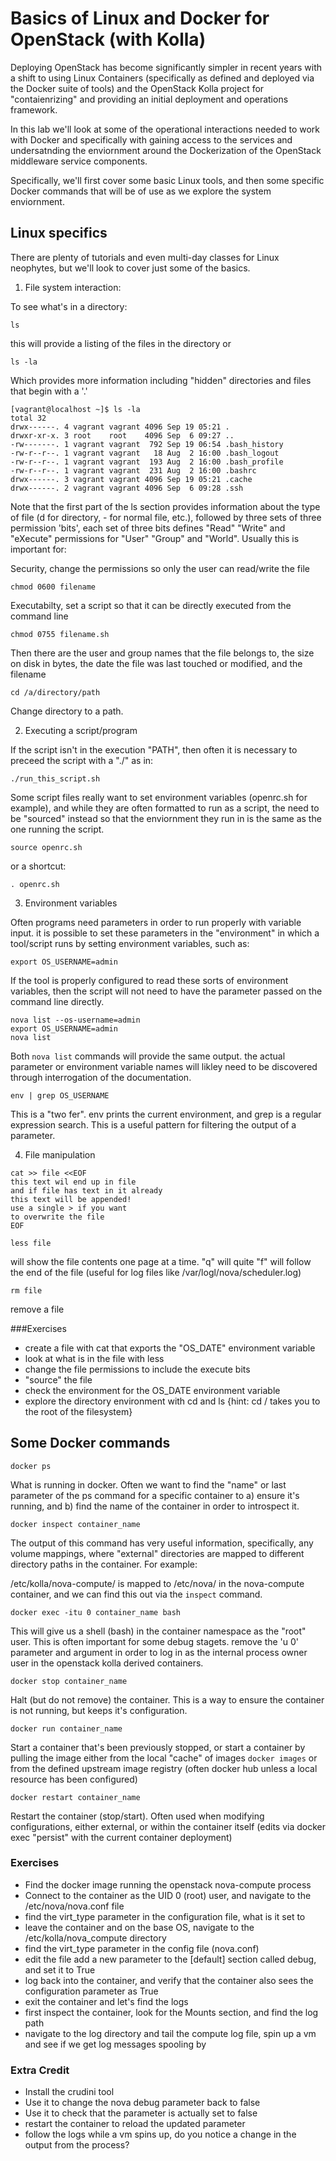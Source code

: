 # Basics of Linux and Docker for OpenStack (with Kolla)

Deploying OpenStack has become significantly simpler in recent years with a shift to using Linux Containers (specifically as defined and deployed via the Docker suite of tools) and the OpenStack Kolla project for "contaienrizing" and providing an initial deployment and operations framework.

In this lab we'll look at some of the operational interactions needed to work with Docker and specifically with gaining access to the services and undersatnding the enviornment around the Dockerization of the OpenStack middleware service components.

Specifically, we'll first cover some basic Linux tools, and then some specific Docker commands that will be of use as we explore the system enviornment.

## Linux specifics

There are plenty of tutorials and even multi-day classes for Linux neophytes, but we'll look to cover just some of the basics.

1) File system interaction:

To see what's in a directory:
```
ls
```
this will provide a listing of the files in the directory
  or
```
ls -la
```
Which provides more information including "hidden" directories and files that begin with a '.'

```
[vagrant@localhost ~]$ ls -la
total 32
drwx------. 4 vagrant vagrant 4096 Sep 19 05:21 .
drwxr-xr-x. 3 root    root    4096 Sep  6 09:27 ..
-rw-------. 1 vagrant vagrant  792 Sep 19 06:54 .bash_history
-rw-r--r--. 1 vagrant vagrant   18 Aug  2 16:00 .bash_logout
-rw-r--r--. 1 vagrant vagrant  193 Aug  2 16:00 .bash_profile
-rw-r--r--. 1 vagrant vagrant  231 Aug  2 16:00 .bashrc
drwx------. 3 vagrant vagrant 4096 Sep 19 05:21 .cache
drwx------. 2 vagrant vagrant 4096 Sep  6 09:28 .ssh
```

Note that the first part of the ls section provides information about the type of file (d for directory, - for normal file, etc.), followed by three sets of three permission 'bits', each set of three bits defines "Read" "Write" and "eXecute" permissions for "User" "Group" and "World".  Usually this is important for:

Security, change the permissions so only the user can read/write the file

```
chmod 0600 filename
```

Executabilty, set a script so that it can be directly executed from the command line

```
chmod 0755 filename.sh
```

Then there are the user and group names that the file belongs to, the size on disk in bytes, the date the file was last touched or modified, and the filename

```
cd /a/directory/path
```

Change directory to a path.

2) Executing a script/program

If the script isn't in the execution "PATH", then often it is necessary to preceed the script with a "./" as in:

```
./run_this_script.sh
```

Some script files really want to set environment variables (openrc.sh for example), and while they are often formatted to run as a script, the need to be "sourced" instead so that the enviornment they run in is the same as the one running the script.

```
source openrc.sh
```

or  a shortcut:

```
. openrc.sh
```

3) Environment variables

Often programs need parameters in order to run properly with variable input. it is possible to set these parameters in the "environment" in which a tool/script runs by setting environment variables, such as:

```
export OS_USERNAME=admin
```

If the tool is properly configured to read these sorts of environment variables, then the script will not need to have the parameter passed on the command line directly.

```
nova list --os-username=admin
export OS_USERNAME=admin
nova list
```

Both ```nova list``` commands will provide the same output.  the actual parameter or environment variable names will likley need to be discovered through interrogation of the documentation.

```
env | grep OS_USERNAME
```

This is a "two fer".  env prints the current environment, and grep is a regular expression search.  This is a useful pattern for filtering the output of a parameter.

4) File manipulation

```
cat >> file <<EOF
this text wil end up in file
and if file has text in it already
this text will be appended!
use a single > if you want
to overwrite the file
EOF
```

```
less file
```

will show the file contents one page at a time.  "q" will quite "f" will follow the end of the file (useful for log files like /var/logl/nova/scheduler.log)

```
rm file
```

remove a file

###Exercises

- create a file with cat that exports the "OS_DATE" environment variable
- look at what is in the file with less
- change the file permissions to include the execute bits
- "source" the file
- check the environment for the OS_DATE environment variable
- explore the directory environment with cd and ls {hint: cd / takes you to the root of the filesystem}

## Some Docker commands

```
docker ps
```

What is running in docker. Often we want to find the "name" or last parameter of the ps command for a specific container to a) ensure it's running, and b) find the name of the container in order to introspect it.

```
docker inspect container_name
```

The output of this command has very useful information, specifically, any volume mappings, where "external" directories are mapped to different directory paths in the container.  For example:

/etc/kolla/nova-compute/ is mapped to /etc/nova/ in the nova-compute container, and we can find this out via the ```inspect``` command.

```
docker exec -itu 0 container_name bash
```

This will give us a shell (bash) in the container namespace as the "root" user. This is often important for some debug stagets.  remove the 'u 0' parameter and argument in order to log in as the internal process owner user in the openstack kolla derived containers.

```
docker stop container_name
```

Halt (but do not remove) the container.  This is a way to ensure the container is not running, but keeps it's configuration.

```
docker run container_name
```

Start a container that's been previously stopped, or start a container by pulling the image either from the local "cache" of images ```docker images``` or from the defined upstream image registry (often docker hub unless a local resource has been configured)

```
docker restart container_name
```

Restart the container (stop/start). Often used when modifying configurations, either external, or within the container itself (edits via docker exec "persist" with the current container deployment)

### Exercises

- Find the docker image running the openstack nova-compute process
- Connect to the container as the UID 0 (root) user, and navigate to the /etc/nova/nova.conf file
- find the virt_type parameter in the configuration file, what is it set to
- leave the container and on the base OS, navigate to the /etc/kolla/nova_compute directory
- find the virt_type parameter in the config file (nova.conf)
- edit the file add a new parameter to the [default] section called debug, and set it to True
- log back into the container, and verify that the container also sees the configuration parameter as True
- exit the container and let's find the logs
- first inspect the container, look for the Mounts section, and find the log path
- navigate to the log directory and tail the compute log file, spin up a vm and see if we get log messages spooling by

### Extra Credit
- Install the crudini tool
- Use it to change the nova debug parameter back to false
- Use it to check that the parameter is actually set to false
- restart the container to reload the updated parameter
- follow the logs while a vm spins up, do you notice a change in the output from the process?
